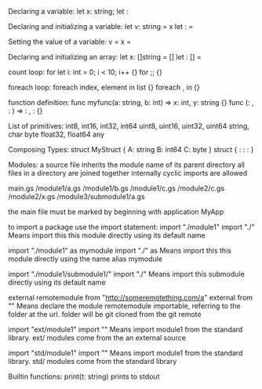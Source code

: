 Declaring a variable:
let x: string;
let <name>: <type>

Declaring and initializing a variable:
let v: string = x
let <name>: <type> = <value>

Setting the value of a variable:
v = x
<name> = <value>

Declaring and initializing an array:
let x: []string = []
let <name>: []<type> = <array literal>

count loop:
for let i: int = 0; i < 10; i++ {}
for <declaration>;<condition>;<action> {}

foreach loop:
foreach index, element in list {}
foreach <name1>, <name2> in <name3> {}

function definition:
func myfunc(a: string, b: int) => x: int, y: string {}
func <name>(<p1>: <type>, <p2>: <type>) => <rp1>: <type>, <rp2>: <type> {}

List of primitives:
int8, int16, int32, int64
uint8, uint16, uint32, uint64
string, char
byte
float32, float64
any

Composing Types:
struct MyStruct {
    A: string
    B: int64
    C: byte
}
struct <name> {
    <name>: <type>
    <name>: <type>
    <name>: <type>
}

Modules:
a source file inherits the module name of its parent directory
all files in a directory are joined together internally
cyclic imports are allowed

main.gs
/module1/a.gs
/module1/b.gs
/module1/c.gs
/module2/c.gs
/module2/x.gs
/module3/submodule1/a.gs

the main file must be marked by beginning with
application MyApp

to import a package use the import statement:
import "./module1"
import "./<module name>"
Means import this this module directly using its default name

import "./module1" as mymodule
import "./<module name>" as <module alias>
Means import this this module directly using the name alias mymodule

import "./module1/submodule1/"
import "./<module name>"
Means import this submodule directly using its default name

external remotemodule from "http://someremotething.com/a"
external <alias> from "<source url>"
Means declare the module remotemodule importable, referring to the folder at the url. folder will be git cloned from the git remote

import "ext/module1"
import "<standard module name>"
Means import module1 from the standard library. ext/ modules come from the an external source

import "std/module1"
import "<standard module name>"
Means import module1 from the standard library. std/ modules come from the standard library

Builtin functions:
print(t: string)
prints to stdout
